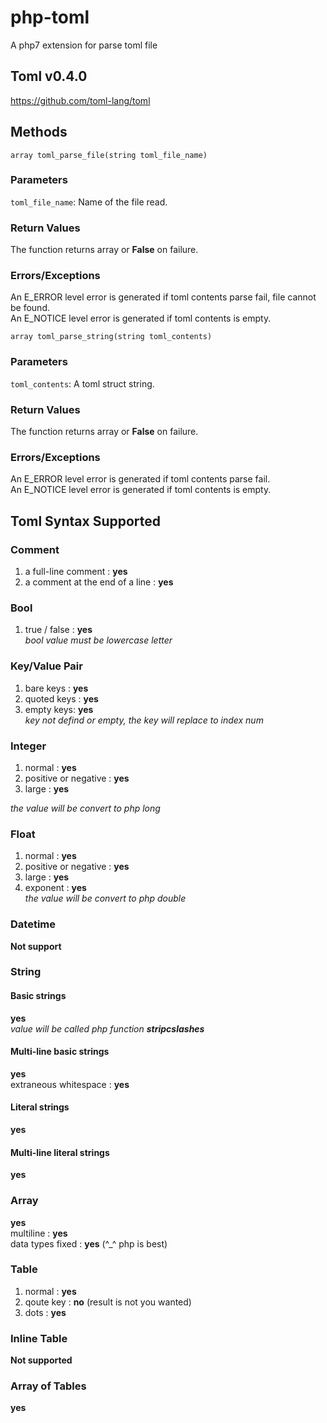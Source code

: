 # php-toml
A php7 extension for parse toml file

## Toml v0.4.0
https://github.com/toml-lang/toml   

## Methods

`array toml_parse_file(string toml_file_name) ` 
### Parameters
`toml_file_name`: Name of the file read.
### Return Values
The function returns array or **False** on failure.
### Errors/Exceptions
An E_ERROR level error is generated if toml contents parse fail, file cannot be found.   
An E_NOTICE level error is generated if toml contents is empty.


`array toml_parse_string(string toml_contents) ` 
### Parameters
`toml_contents`: A toml struct string.
### Return Values
The function returns array or **False** on failure.
### Errors/Exceptions
An E_ERROR level error is generated if toml contents parse fail.   
An E_NOTICE level error is generated if toml contents is empty.

## Toml Syntax Supported

### Comment
1. a full-line comment :  **yes**   
2. a comment at the end of a line :  **yes**   

### Bool
1. true / false  : **yes**   
   *bool value must be lowercase letter*

### Key/Value Pair
1. bare keys : **yes**   
2. quoted keys : **yes**     
3. empty keys: **yes**   
   *key not defind or empty, the key will replace to index num*

### Integer
1. normal : **yes**  
2. positive or negative : **yes**   
3. large : **yes**  
   
 *the value will be convert to php long*

### Float   
1. normal :  **yes**   
2. positive or negative : **yes**   
3. large : **yes** 
4. exponent : **yes**   
 *the value will be convert to php double* 

### Datetime
  **Not support**

### String

#### Basic strings
 **yes**   
 *value will be called php function __stripcslashes__*

#### Multi-line basic strings
 **yes**   
 extraneous whitespace : **yes**


#### Literal strings
 **yes**  

#### Multi-line literal strings
 **yes**

### Array
 **yes**   
 multiline : **yes**   
 data types fixed : **yes**  (^_^ php is best)   

### Table
1. normal : **yes**    
2. qoute key : **no**  (result is not you wanted)   
3. dots : **yes**   

### Inline Table
 **Not supported**

### Array of Tables
 **yes**  

